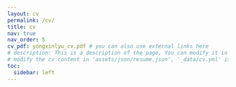 ```yaml
---
layout: cv
permalink: /cv/
title: cv
nav: true
nav_order: 5
cv_pdf: yongxinlyu_cv.pdf # you can also use external links here
# description: This is a description of the page. You can modify it in '_pages/cv.md'. You can also change or remove the top pdf download button.
# modify the cv content in 'assets/json/resume.json', '_data/cv.yml' is a backup.
toc:
  sidebar: left
---
```

